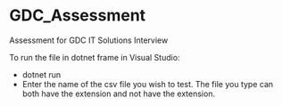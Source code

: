 # GDC_Assessment
Assessment for GDC IT Solutions Interview

To run the file in dotnet frame in Visual Studio:

* dotnet run
* Enter the name of the csv file you wish to test. The file you type can both have the extension and not have the extension.
